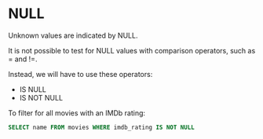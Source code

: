 # NULL

Unknown values are indicated by NULL.

It is not possible to test for NULL values with comparison operators, such as = and !=.

Instead, we will have to use these operators:

- IS NULL
- IS NOT NULL

To filter for all movies with an IMDb rating:

```sql
SELECT name FROM movies WHERE imdb_rating IS NOT NULL
```